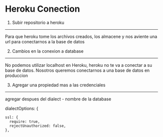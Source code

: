 # Heroku Conection

1. Subir repositorio a heroku

---

Para que heroku tome los archivos creados, los almacene y nos aviente una url para conectarnos a la base de datos

2. Cambios en la conexion a database

---

No podemos utilizar localhost en Heroku, heroku no te va a conectar a su base de datos. Nosotros queremos conectarnos a una base de datos en produccion

3. Agregar una propiedad mas a las credenciales

---

agregar despues del dialect - nombre de la database

dialectOptions: {

    ssl: {
      require: true,
      rejectUnauthorized: false,
    },
